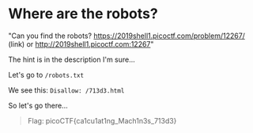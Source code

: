 # Where are the robots?

"Can you find the robots? https://2019shell1.picoctf.com/problem/12267/ (link) or http://2019shell1.picoctf.com:12267"

The hint is in the description I'm sure...

Let's go to `/robots.txt`

We see this: `Disallow: /713d3.html`

So let's go there...

> Flag: picoCTF{ca1cu1at1ng_Mach1n3s_713d3}
